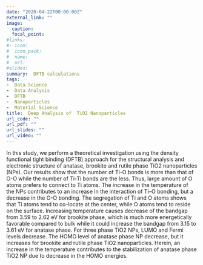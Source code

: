 ```yaml
---
date: "2020-04-22T00:00:00Z"
external_link: ""
image:
  caption: 
  focal_point: 
#links:
#- icon: 
#  icon_pack: 
#  name: 
#  url: 
#slides: 
summary:  DFTB calculations
tags:
-  Data Science
-  Data Analysis
-  DFTB
-  Nanoparticles
-  Material Science
title:  Deep Analysis of  TiO2 Nanoparticles
url_code: ""
url_pdf: ""
url_slides: ""
url_video: ""
---
```


In this study, we perform a theoretical investigation using the density functional tight binding (DFTB) approach for the structural analysis and electronic structure of anatase, brookite and rutile phase TiO2 nanoparticles (NPs). Our results show that the number of Ti-O bonds is more than that of O-O while the number of Ti-Ti bonds are the less. Thus, large amount of O atoms prefers to connect to Ti atoms. The increase in the temperature of the NPs contributes to an increase in the interaction of Ti–O bonding, but a decrease in the O-O bonding. The segregation of Ti and O atoms shows that Ti atoms tend to co-locate at the center, while O atoms tend to reside on the surface. Increasing temperature causes decrease of the bandgap from 3.59 to 2.62 eV for brookite phase, which is much more energetically favorable compared to bulk while it could increase the bandgap from 3.15 to 3.61 eV for anatase phase. For three phase TiO2 NPs, LUMO and Fermi levels decrease. The HOMO level of anatase phase NP decrease, but it increases for brookite and rutile phase TiO2 nanoparticles. Herein, an increase in the temperature contributes to the stabilization of anatase phase TiO2 NP due to decrease in the HOMO energies.
